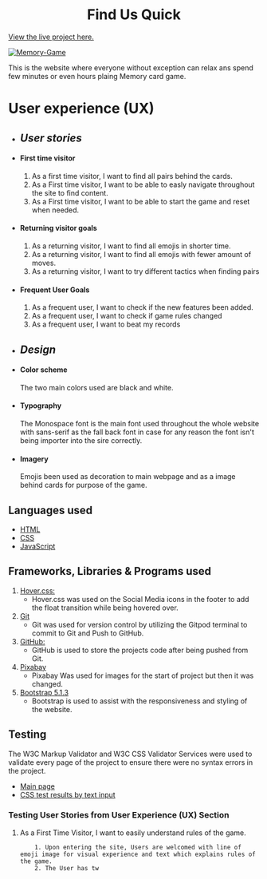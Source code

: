<h1 align="center"> Find Us Quick</h1>

[View the live project here.](https://biecho88.github.io/memory-game/)

<a align="center" href="https://ibb.co/yyptrdF"><img src="https://i.ibb.co/Ltrm3Yd/Memory-Game.png" alt="Memory-Game" border="0"></a>

This is the website where everyone without exception can relax ans spend few minutes or even hours plaing Memory card game.

# User experience (UX)

- ## *User stories*

- #### First time visitor

  1. As a first time visitor, I want to find all pairs behind the cards.
  2. As a First time visitor, I want  to be able to easly navigate throughout the site to find content.
  3. As a First time visitor, I want to be able to start the game and reset when needed.

- #### Returning visitor goals

  1. As a returning visitor, I want to find all emojis in shorter time.
  2. As a returning visitor, I want to  find all emojis with fewer amount of moves.
  3. As a returning visitor, I want to try different tactics when finding pairs

- #### Frequent User Goals

  1. As a frequent user, I want to check if the new features been added.
  2. As a frequent user, I want to check if game rules changed
  3. As a frequent user, I want to beat my records

- ## *Design*

 - #### Color scheme

    The two main colors used are black and white. 

- #### Typography 
  
    The Monospace font is the main font used throughout the whole website with sans-serif as the fall back font in case for any reason the font isn't being importer into the sire correctly.

- #### Imagery

    Emojis been used as decoration to main webpage and as a image behind cards for purpose of the game.

## Languages used 

  - [HTML](https://en.wikipedia.org/wiki/HTML)
  - [CSS](https://en.wikipedia.org/wiki/Cascading_Style_Sheets)
  - [JavaScript](https://en.wikipedia.org/wiki/JavaScript)

## Frameworks, Libraries & Programs used

1. [Hover.css:](https://ianlunn.github.io/Hover/)
    - Hover.css was used on the Social Media icons in the footer to add the float transition while being hovered over.
2. [Git](https://git-scm.com/)
    - Git was used for version control by utilizing the Gitpod terminal to commit to Git and Push to GitHub.
3. [GitHub:](https://github.com/)
    - GitHub is used to store the projects code after being pushed from Git.
4. [Pixabay](https://pixabay.com/)
    - Pixabay Was used for images for the start of project but then it was changed.
6. [Bootstrap 5.1.3](https://getbootstrap.com/docs/4.4/getting-started/introduction/)
    - Bootstrap is used to assist with the responsiveness and styling of the website.

## Testing

The W3C Markup Validator and W3C CSS Validator Services were used to validate every page of the project to ensure there were no syntax errors in the project.

- [Main page](https://validator.w3.org/nu/?doc=https%3A%2F%2Fbiecho88.github.io%2Fmemory-game%2F#textarea)
- [CSS test results by text input](https://validator.w3.org/nu/?doc=https%3A%2F%2Fbiecho88.github.io%2Fmemory-game%2F#textarea)
  

### Testing User Stories from User Experience (UX) Section

 1. As a First Time Visitor, I want to easily understand rules of the game.

            1. Upon entering the site, Users are welcomed with line of emoji image for visual experience and text which explains rules of the game.
            2. The User has tw

